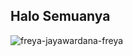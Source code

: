 ## Halo Semuanya
![freya-jayawardana-freya](https://github.com/ddedida/ddedida/assets/108203648/0ecf4a94-3985-4f58-b9a0-4da8f8d8a3fd)
